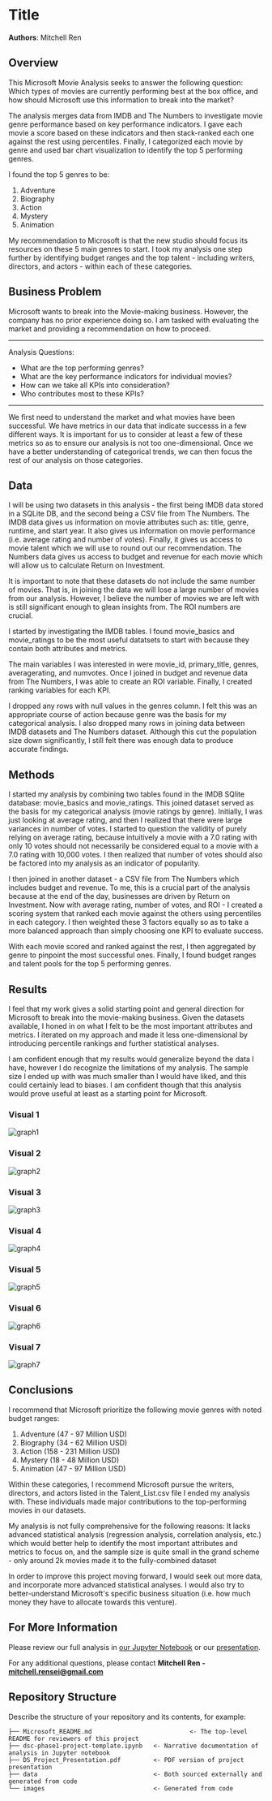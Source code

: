 # Title

**Authors**: Mitchell Ren

## Overview

This Microsoft Movie Analysis seeks to answer the following question: Which types of movies are currently performing best at the box office, and how should Microsoft use this information to break into the market?

The analysis merges data from IMDB and The Numbers to investigate movie genre performance based on key performance indicators. I gave each movie a score based on these indicators and then stack-ranked each one against the rest using percentiles. Finally, I categorized each movie by genre and used bar chart visualization to identify the top 5 performing genres.

I found the top 5 genres to be:
1. Adventure
2. Biography
3. Action
4. Mystery
5. Animation

My recommendation to Microsoft is that the new studio should focus its resources on these 5 main genres to start. I took my analysis one step further by identifying budget ranges and the top talent - including writers, directors, and actors - within each of these categories.

## Business Problem

Microsoft wants to break into the Movie-making business. However, the company has no prior experience doing so. I am tasked with evaluating the market and providing a recommendation on how to proceed.

***
Analysis Questions:
* What are the top performing genres?
* What are the key performance indicators for individual movies? 
* How can we take all KPIs into consideration? 
* Who contributes most to these KPIs? 

***


We first need to understand the market and what movies have been successful. We have metrics in our data that indicate successs in a few different ways. It is important for us to consider at least a few of these metrics so as to ensure our analysis is not too one-dimensional. Once we have a better understanding of categorical trends, we can then focus the rest of our analysis on those categories.

## Data

I will be using two datasets in this analysis - the first being IMDB data stored in a SQLite DB, and the second being a CSV file from The Numbers. The IMDB data gives us information on movie attributes such as: title, genre, runtime, and start year. It also gives us information on movie performance (i.e. average rating and number of votes). Finally, it gives us access to movie talent which we will use to round out our recommendation. The Numbers data gives us access to budget and revenue for each movie which will allow us to calculate Return on Investment.

It is important to note that these datasets do not include the same number of movies. That is, in joining the data we will lose a large number of movies from our analysis. However, I believe the number of movies we are left with is still significant enough to glean insights from. The ROI numbers are crucial. 

I started by investigating the IMDB tables. I found movie_basics and movie_ratings to be the most useful datatsets to start with because they contain both attributes and metrics.

The main variables I was interested in were movie_id, primary_title, genres, averagerating, and numvotes. Once I joined in budget and revenue data from The Numbers, I was able to create an ROI variable. Finally, I created ranking variables for each KPI.

I dropped any rows with null values in the genres column. I felt this was an appropriate course of action because genre was the basis for my categorical analysis. I also dropped many rows in joining data between IMDB datasets and The Numbers dataset. Although this cut the population size down significantly, I still felt there was enough data to produce accurate findings.

## Methods

I started my analysis by combining two tables found in the IMDB SQlite database: movie_basics and movie_ratings. This joined dataset served as the basis for my categorical analysis (movie ratings by genre). Initially, I was just looking at average rating, and then I realized that there were large variances in number of votes. I started to question the validity of purely relying on average rating, because intuitively a movie with a 7.0 rating with only 10 votes should not necessarily be considered equal to a movie with a 7.0 rating with 10,000 votes. I then realized that number of votes should also be factored into my analysis as an indicator of popularity.

I then joined in another dataset - a CSV file from The Numbers which includes budget and revenue. To me, this is a crucial part of the analysis because at the end of the day, businesses are driven by Return on Investment. Now with average rating, number of votes, and ROI - I created a scoring system that ranked each movie against the others using percentiles in each category. I then weighted these 3 factors equally so as to take a more balanced approach than simply choosing one KPI to evaluate success.

With each movie scored and ranked against the rest, I then aggregated by genre to pinpoint the most successful ones. Finally, I found budget ranges and talent pools for the top 5 performing genres.

## Results

I feel that my work gives a solid starting point and general direction for Microsoft to break into the movie-making business. Given the datasets available, I honed in on what I felt to be the most important attributes and metrics. I iterated on my approach and made it less one-dimensional by introducing percentile rankings and further statistical analyses. 

I am confident enough that my results would generalize beyond the data I have, however I do recognize the limitations of my analysis. The sample size I ended up with was much smaller than I would have liked, and this could certainly lead to biases. I am confident though that this analysis would prove useful at least as a starting point for Microsoft.

### Visual 1
![graph1](./images/Genre_Performance.png)

### Visual 2
![graph2](./images/Budget_Performance.png)

### Visual 3
![graph3](./images/Action_Budgets.png)

### Visual 4
![graph4](./images/Adventure_Budgets.png)

### Visual 5
![graph5](./images/Animation_Budgets.png)

### Visual 6
![graph6](./images/Biography_Budgets.png)

### Visual 7
![graph7](./images/Mystery_Budgets.png)


## Conclusions

I recommend that Microsoft prioritize the following movie genres with noted budget ranges:

1. Adventure (47 - 97 Million USD)
2. Biography (34 - 62 Million USD)
3. Action (158 - 231 Million USD)
4. Mystery (18 - 48 Million USD)
5. Animation (47 - 97 Million USD)

Within these categories, I recommend Microsoft pursue the writers, directors, and actors listed in the Talent_List.csv file I ended my analysis with. These individuals made major contributions to the top-performing movies in our datasets.

My analysis is not fully comprehensive for the following reasons: It lacks advanced statistical analysis (regression analysis, correlation analysis, etc.) which would better help to identify the most important attributes and metrics to focus on, and the sample size is quite small in the grand scheme - only around 2k movies made it to the fully-combined dataset

In order to improve this project moving forward, I would seek out more data, and incorporate more advanced statistical analyses. I would also try to better-understand Microsoft's specific business situation (i.e. how much money they have to allocate towards this venture). 

## For More Information

Please review our full analysis in [our Jupyter Notebook](./dsc-phase1-project-template.ipynb) or our [presentation](./DS_Project_Presentation.pdf).

For any additional questions, please contact **Mitchell Ren - mitchell.rensei@gmail.com**

## Repository Structure

Describe the structure of your repository and its contents, for example:

```
├── Microsoft_README.md                           <- The top-level README for reviewers of this project
├── dsc-phase1-project-template.ipynb   <- Narrative documentation of analysis in Jupyter notebook
├── DS_Project_Presentation.pdf         <- PDF version of project presentation
├── data                                <- Both sourced externally and generated from code
└── images                              <- Generated from code
```

